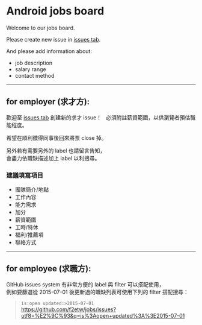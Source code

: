 Android jobs board
====

Welcome to our jobs board.

Please create new issue in [issues tab](https://github.com/TADSG/jobs/issues).

And please add information about:

+ job description
+ salary range
+ contact method

-----

## for employer (求才方):

歡迎至 [issues tab](https://github.com/TADSG/jobs/issues) 創建新的求才 issue！  
必須附註薪資範圍，以供瀏覽者預估職能程度。

希望在順利徵得同事後回來將票 close 掉。

另外若有需要另外的 label 也請留言告知，  
會盡力依職缺描述加上 label 以利搜尋。

### 建議填寫項目
 - 團隊簡介/地點
 - 工作內容
 - 能力需求
 - 加分
 - 薪資範圍
 - 工時/特休
 - 福利/推薦項
 - 聯絡方式


-----

## for employee (求職方):

GitHub issues system 有非常方便的 label 與 filter 可以搭配使用，  
例如要篩選從 2015-07-01 後更新過的職缺列表可使用下列的 filter 搭配搜尋：  
> `is:open updated:>2015-07-01`  
> https://github.com/f2etw/jobs/issues?utf8=%E2%9C%93&q=is%3Aopen+updated%3A%3E2015-07-01

<!-- 另外不用客氣，有個專門的 label 是給你們使用的，  
歡迎張貼個人履歷資訊！
> [label: 求職](https://github.com/f2etw/jobs/labels/%E6%B1%82%E8%81%B7)

-----

###### License
![](http://mirrors.creativecommons.org/presskit/buttons/88x31/svg/cc-zero.svg)  
本文採用 [CC0](https://creativecommons.org/publicdomain/zero/1.0/) 授權釋出
